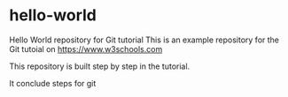 # hello-world
Hello World repository for Git tutorial
This is an example repository for the Git tutoial on https://www.w3schools.com

This repository is built step by step in the tutorial.

It conclude steps for git

